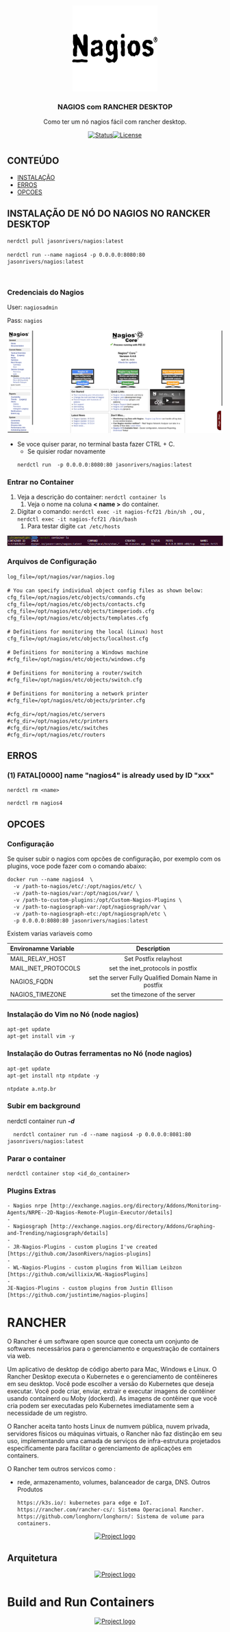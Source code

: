 <p align="center">
  <a href="" rel="noopener">
 <img width=200px height=200px src="imgs/logo-rancherdesktop-nagios.gif" alt="Project logo"></a>
</p>

<h3 align="center">NAGIOS com RANCHER DESKTOP</h3>
<p align="center"> Como ter um nó nagios fácil com rancher desktop.
    <br> 
</p>
<div align="center">

[![Status](https://img.shields.io/badge/status-active-success.svg)]()[![License](https://img.shields.io/badge/license-MIT-blue.svg)](/LICENSE)

</div>

#

## CONTEÚDO

- [INSTALAÇÃO](#install)
- [ERROS](#erros)
- [OPCOES](#opcoes)

## INSTALAÇÃO DE NÓ DO NAGIOS NO RANCKER DESKTOP <a name = "install"></a>

```
nerdctl pull jasonrivers/nagios:latest

nerdctl run --name nagios4 -p 0.0.0.0:8080:80 jasonrivers/nagios:latest

```

</br>

### Credenciais do Nagios

User: `nagiosadmin`

Pass: `nagios`

<p align="center">
  <a href="" rel="noopener">
 <img src="imgs/nagios-instaled.png" alt="Project logo"></a>
</p>

- Se voce quiser parar, no terminal basta fazer CTRL + C.
  - Se quisier rodar novamente
  ```
  nerdctl run  -p 0.0.0.0:8080:80 jasonrivers/nagios:latest
  ```

### Entrar no Container

1. Veja a descrição do container: `nerdctl container ls`
   1. Veja o nome na coluna **< name >** do container.
2. Digitar o comando: `nerdctl exec -it nagios-fcf21 /bin/sh ` , ou , `nerdctl exec -it nagios-fcf21 /bin/bash `
   1. Para testar digite `cat /etc/hosts`

<p align="center">
  <a href="" rel="noopener">
 <img  src="./imgs/nerdctl-exe-it-container.png" alt="Project logo"></a>
</p>

### Arquivos de Configuração

```
log_file=/opt/nagios/var/nagios.log

# You can specify individual object config files as shown below:
cfg_file=/opt/nagios/etc/objects/commands.cfg
cfg_file=/opt/nagios/etc/objects/contacts.cfg
cfg_file=/opt/nagios/etc/objects/timeperiods.cfg
cfg_file=/opt/nagios/etc/objects/templates.cfg

# Definitions for monitoring the local (Linux) host
cfg_file=/opt/nagios/etc/objects/localhost.cfg

# Definitions for monitoring a Windows machine
#cfg_file=/opt/nagios/etc/objects/windows.cfg

# Definitions for monitoring a router/switch
#cfg_file=/opt/nagios/etc/objects/switch.cfg

# Definitions for monitoring a network printer
#cfg_file=/opt/nagios/etc/objects/printer.cfg

#cfg_dir=/opt/nagios/etc/servers
#cfg_dir=/opt/nagios/etc/printers
#cfg_dir=/opt/nagios/etc/switches
#cfg_dir=/opt/nagios/etc/routers
```

## ERROS <a name = "erros"></a>

### (1) FATAL[0000] name "nagios4" is already used by ID "xxx"

```
nerdctl rm <name>
```

```
nerdctl rm nagios4
```

## OPCOES <a name = "opcoes"></a>

### Configuração

Se quiser subir o nagios com opcões de configuração, por exemplo com os plugins, voce pode fazer com o comando abaixo:

```
docker run --name nagios4  \
  -v /path-to-nagios/etc/:/opt/nagios/etc/ \
  -v /path-to-nagios/var:/opt/nagios/var/ \
  -v /path-to-custom-plugins:/opt/Custom-Nagios-Plugins \
  -v /path-to-nagiosgraph-var:/opt/nagiosgraph/var \
  -v /path-to-nagiosgraph-etc:/opt/nagiosgraph/etc \
  -p 0.0.0.0:8080:80 jasonrivers/nagios:latest
```

Existem varias variaveis como

| **Environamne Variable** |                    **Description**                    |
| :----------------------- | :---------------------------------------------------: |
| MAIL_RELAY_HOST          |                 Set Postfix relayhost                 |
| MAIL_INET_PROTOCOLS      |           set the inet_protocols in postfix           |
| NAGIOS_FQDN              | set the server Fully Qualified Domain Name in postfix |
| NAGIOS_TIMEZONE          |            set the timezone of the server             |

### Instalação do Vim no Nó (node nagios)

```
apt-get update
apt-get install vim -y
```

### Instalação do Outras ferramentas no Nó (node nagios)

```
apt-get update
apt-get install ntp ntpdate -y
```

`ntpdate a.ntp.br`

### Subir em background

nerdctl container run **_-d_**

```
  nerdctl container run -d --name nagios4 -p 0.0.0.0:8081:80 jasonrivers/nagios:latest
```

### Parar o container

```
nerdctl container stop <id_do_container>
```

### Plugins Extras

    - Nagios nrpe [http://exchange.nagios.org/directory/Addons/Monitoring-Agents/NRPE--2D-Nagios-Remote-Plugin-Executor/details]
    -
    - Nagiosgraph [http://exchange.nagios.org/directory/Addons/Graphing-and-Trending/nagiosgraph/details]
    -
    - JR-Nagios-Plugins - custom plugins I've created [https://github.com/JasonRivers/nagios-plugins]
    -
    - WL-Nagios-Plugins - custom plugins from William Leibzon [https://github.com/willixix/WL-NagiosPlugins]
    -
    JE-Nagios-Plugins - custom plugins from Justin Ellison [https://github.com/justintime/nagios-plugins]

# RANCHER

O Rancher é um software open source que conecta um conjunto de softwares necessários para o gerenciamento e orquestração de containers via web.

Um aplicativo de desktop de código aberto para Mac, Windows e Linux.
O Rancher Desktop executa o Kubernetes e o gerenciamento de contêineres em seu desktop. Você pode escolher a versão do Kubernetes que deseja executar. Você pode criar, enviar, extrair e executar imagens de contêiner usando containerd ou Moby (dockerd). As imagens de contêiner que você cria podem ser executadas pelo Kubernetes imediatamente sem a necessidade de um registro.

O Rancher aceita tanto hosts Linux de numvem pública, nuvem privada, servidores físicos ou máquinas virtuais, o Rancher não faz distinção em seu uso, implementando uma camada de serviços de infra-estrutura projetados especificamente para facilitar o gerenciamento de aplicações em containers.

O Rancher tem outros servicos como :

- rede, armazenamento, volumes, balanceador de carga, DNS.
  Outros Produtos

      https://k3s.io/: kubernetes para edge e IoT.
      https://rancher.com/rancher-cs/: Sistema Operacional Rancher.
      https://github.com/longhorn/longhorn/: Sistema de volume para containers.

<p align="center">
  <a href="" rel="noopener">
 <img  src="https://rancherdesktop.io/images/kubernetes-settings.png" alt="Project logo"></a>
</p>

## Arquitetura

<p align="center">
  <a href="" rel="noopener">
 <img  src="https://rancherdesktop.io/images/how-it-works-rancher-desktop.svg" alt="Project logo"></a>
</p>

# Build and Run Containers

<p align="center">
  <a href="" rel="noopener">
 <img  src="https://rancherdesktop.io/images/terminal.gif" alt="Project logo"></a>
</p>
